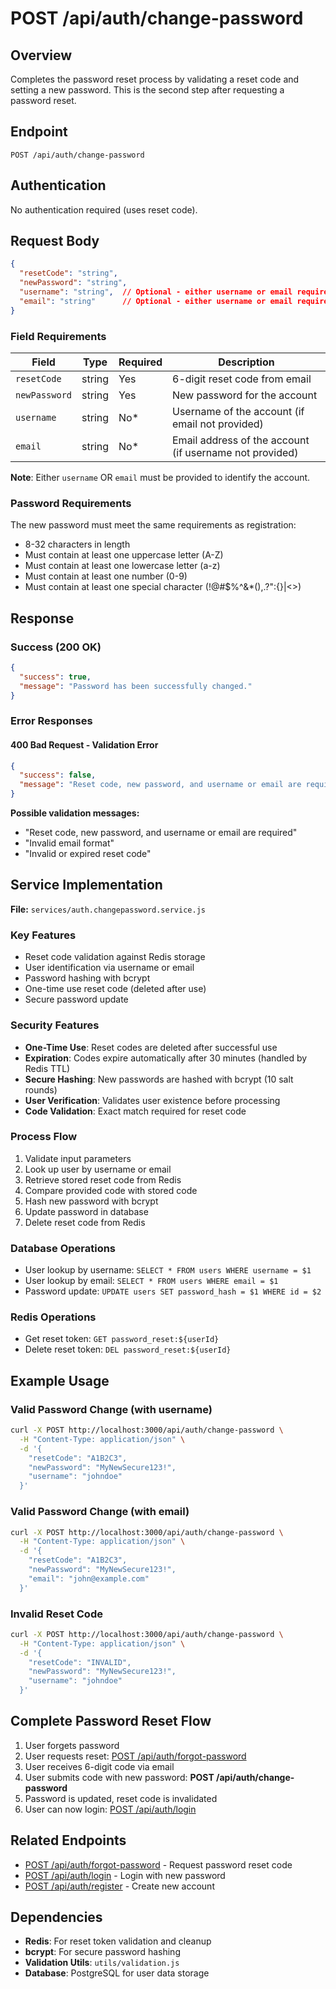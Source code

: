 # POST /api/auth/change-password

## Overview
Completes the password reset process by validating a reset code and setting a new password. This is the second step after requesting a password reset.

## Endpoint
```
POST /api/auth/change-password
```

## Authentication
No authentication required (uses reset code).

## Request Body
```json
{
  "resetCode": "string",
  "newPassword": "string",
  "username": "string",  // Optional - either username or email required
  "email": "string"      // Optional - either username or email required
}
```

### Field Requirements

| Field | Type | Required | Description |
|-------|------|----------|-------------|
| `resetCode` | string | Yes | 6-digit reset code from email |
| `newPassword` | string | Yes | New password for the account |
| `username` | string | No* | Username of the account (if email not provided) |
| `email` | string | No* | Email address of the account (if username not provided) |

**Note**: Either `username` OR `email` must be provided to identify the account.

### Password Requirements
The new password must meet the same requirements as registration:
- 8-32 characters in length
- Must contain at least one uppercase letter (A-Z)
- Must contain at least one lowercase letter (a-z)
- Must contain at least one number (0-9)
- Must contain at least one special character (!@#$%^&*(),.?":{}|<>)

## Response

### Success (200 OK)
```json
{
  "success": true,
  "message": "Password has been successfully changed."
}
```

### Error Responses

#### 400 Bad Request - Validation Error
```json
{
  "success": false,
  "message": "Reset code, new password, and username or email are required"
}
```

**Possible validation messages:**
- "Reset code, new password, and username or email are required"
- "Invalid email format"
- "Invalid or expired reset code"

## Service Implementation
**File:** `services/auth.changepassword.service.js`

### Key Features
- Reset code validation against Redis storage
- User identification via username or email
- Password hashing with bcrypt
- One-time use reset code (deleted after use)
- Secure password update

### Security Features
- **One-Time Use**: Reset codes are deleted after successful use
- **Expiration**: Codes expire automatically after 30 minutes (handled by Redis TTL)
- **Secure Hashing**: New passwords are hashed with bcrypt (10 salt rounds)
- **User Verification**: Validates user existence before processing
- **Code Validation**: Exact match required for reset code

### Process Flow
1. Validate input parameters
2. Look up user by username or email
3. Retrieve stored reset code from Redis
4. Compare provided code with stored code
5. Hash new password with bcrypt
6. Update password in database
7. Delete reset code from Redis

### Database Operations
- User lookup by username: `SELECT * FROM users WHERE username = $1`
- User lookup by email: `SELECT * FROM users WHERE email = $1`
- Password update: `UPDATE users SET password_hash = $1 WHERE id = $2`

### Redis Operations
- Get reset token: `GET password_reset:${userId}`
- Delete reset token: `DEL password_reset:${userId}`

## Example Usage

### Valid Password Change (with username)
```bash
curl -X POST http://localhost:3000/api/auth/change-password \
  -H "Content-Type: application/json" \
  -d '{
    "resetCode": "A1B2C3",
    "newPassword": "MyNewSecure123!",
    "username": "johndoe"
  }'
```

### Valid Password Change (with email)
```bash
curl -X POST http://localhost:3000/api/auth/change-password \
  -H "Content-Type: application/json" \
  -d '{
    "resetCode": "A1B2C3",
    "newPassword": "MyNewSecure123!",
    "email": "john@example.com"
  }'
```

### Invalid Reset Code
```bash
curl -X POST http://localhost:3000/api/auth/change-password \
  -H "Content-Type: application/json" \
  -d '{
    "resetCode": "INVALID",
    "newPassword": "MyNewSecure123!",
    "username": "johndoe"
  }'
```

## Complete Password Reset Flow
1. User forgets password
2. User requests reset: [POST /api/auth/forgot-password](./POST_forgot-password.md)
3. User receives 6-digit code via email
4. User submits code with new password: **POST /api/auth/change-password**
5. Password is updated, reset code is invalidated
6. User can now login: [POST /api/auth/login](./POST_login.md)

## Related Endpoints
- [POST /api/auth/forgot-password](./POST_forgot-password.md) - Request password reset code
- [POST /api/auth/login](./POST_login.md) - Login with new password
- [POST /api/auth/register](./POST_register.md) - Create new account

## Dependencies
- **Redis**: For reset token validation and cleanup
- **bcrypt**: For secure password hashing
- **Validation Utils**: `utils/validation.js`
- **Database**: PostgreSQL for user data storage